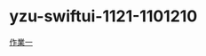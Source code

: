# yzu-swiftui-1121-1101210

[作業一](https://github.com/Hfhnyhkyhjj/yzu-swiftui-1121-1101210/blob/main/hw1.md)
